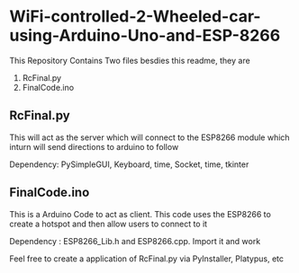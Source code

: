# WiFi-controlled-2-Wheeled-car-using-Arduino-Uno-and-ESP-8266
This Repository Contains Two files besdies this readme, they are
  1. RcFinal.py
  2. FinalCode.ino

## RcFinal.py
This will act as the server which will connect to the ESP8266 module which inturn will send directions to arduino to follow


Dependency: PySimpleGUI, Keyboard, time, Socket, time, tkinter

## FinalCode.ino
This is a Arduino Code to act as client. This code uses the ESP8266 to create a hotspot and then allow users to connect to it 


Dependency : ESP8266_Lib.h and ESP8266.cpp.  Import it and work

Feel free to create a application of RcFinal.py via PyInstaller, Platypus, etc 
